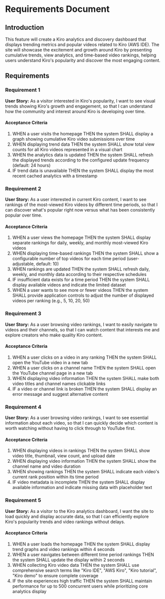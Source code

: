# Requirements Document

## Introduction

This feature will create a Kiro analytics and discovery dashboard that displays trending metrics and popular videos related to Kiro (AWS IDE). The site will showcase the excitement and growth around Kiro by presenting cumulative trends, view analytics, and time-based video rankings, helping users understand Kiro's popularity and discover the most engaging content.

## Requirements

### Requirement 1

**User Story:** As a visitor interested in Kiro's popularity, I want to see visual trends showing Kiro's growth and engagement, so that I can understand how the community and interest around Kiro is developing over time.

#### Acceptance Criteria

1. WHEN a user visits the homepage THEN the system SHALL display a graph showing cumulative Kiro video submissions over time
2. WHEN displaying trend data THEN the system SHALL show total view counts for all Kiro videos represented in a visual chart
3. WHEN the analytics data is updated THEN the system SHALL refresh the displayed trends according to the configured update frequency (default: 24 hours)
4. IF trend data is unavailable THEN the system SHALL display the most recent cached analytics with a timestamp

### Requirement 2

**User Story:** As a user interested in current Kiro content, I want to see rankings of the most-viewed Kiro videos by different time periods, so that I can discover what's popular right now versus what has been consistently popular over time.

#### Acceptance Criteria

1. WHEN a user views the homepage THEN the system SHALL display separate rankings for daily, weekly, and monthly most-viewed Kiro videos
2. WHEN displaying time-based rankings THEN the system SHALL show a configurable number of top videos for each time period (user-adjustable, default: 10)
3. WHEN rankings are updated THEN the system SHALL refresh daily, weekly, and monthly data according to their respective schedules
4. IF insufficient data exists for a time period THEN the system SHALL display available videos and indicate the limited dataset
5. WHEN a user wants to see more or fewer videos THEN the system SHALL provide application controls to adjust the number of displayed videos per ranking (e.g., 5, 10, 20, 50)

### Requirement 3

**User Story:** As a user browsing video rankings, I want to easily navigate to videos and their channels, so that I can watch content that interests me and explore creators who make quality Kiro content.

#### Acceptance Criteria

1. WHEN a user clicks on a video in any ranking THEN the system SHALL open the YouTube video in a new tab
2. WHEN a user clicks on a channel name THEN the system SHALL open the YouTube channel page in a new tab
3. WHEN displaying video information THEN the system SHALL make both video titles and channel names clickable links
4. IF a video or channel link is broken THEN the system SHALL display an error message and suggest alternative content

### Requirement 4

**User Story:** As a user browsing video rankings, I want to see essential information about each video, so that I can quickly decide which content is worth watching without having to click through to YouTube first.

#### Acceptance Criteria

1. WHEN displaying videos in rankings THEN the system SHALL show video title, thumbnail, view count, and upload date
2. WHEN displaying video information THEN the system SHALL show the channel name and video duration
3. WHEN showing rankings THEN the system SHALL indicate each video's current rank position within its time period
4. IF video metadata is incomplete THEN the system SHALL display available information and indicate missing data with placeholder text

### Requirement 5

**User Story:** As a visitor to the Kiro analytics dashboard, I want the site to load quickly and display accurate data, so that I can efficiently explore Kiro's popularity trends and video rankings without delays.

#### Acceptance Criteria

1. WHEN a user loads the homepage THEN the system SHALL display trend graphs and video rankings within 4 seconds
2. WHEN a user navigates between different time period rankings THEN the system SHALL update the display within 2 seconds
3. WHEN collecting Kiro video data THEN the system SHALL use comprehensive search terms like "Kiro IDE", "AWS Kiro", "Kiro tutorial", "Kiro demo" to ensure complete coverage
4. IF the site experiences high traffic THEN the system SHALL maintain performance for up to 500 concurrent users while prioritizing core analytics display